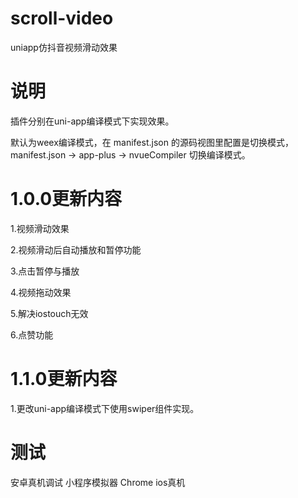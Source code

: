 # scroll-video
uniapp仿抖音视频滑动效果
# 说明
插件分别在uni-app编译模式下实现效果。

默认为weex编译模式，在 manifest.json 的源码视图里配置是切换模式， manifest.json -> app-plus -> nvueCompiler 切换编译模式。
# 1.0.0更新内容
1.视频滑动效果

2.视频滑动后自动播放和暂停功能

3.点击暂停与播放

4.视频拖动效果

5.解决iostouch无效

6.点赞功能
# 1.1.0更新内容
1.更改uni-app编译模式下使用swiper组件实现。
# 测试
安卓真机调试 小程序模拟器 Chrome ios真机

